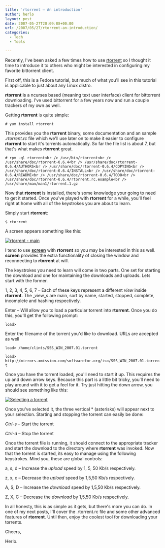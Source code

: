 ```yaml
---
title: 'rtorrent – An introduction'
author: herlo
layout: post
date: 2007-05-27T20:09:08+00:00
url: /2007/05/27/rtorrent-an-introduction/
categories:
  - Tech
  - Tools

---
```

Recently, I've been asked a few times how to use <a href="http://libtorrent.rakshasa.no/" target="_blank">rtorrent</a> so I thought it time to introduce it to others who might be interested in configuring my favorite bittorrent client.

First off, this is a Fedora tutorial, but much of what you'll see in this tutorial is applicable to just about any Linux distro.

**rtorrent** is a ncurses based (meaning text user interface) client for bittorrent downloading. I've used bittorrent for a few years now and run a couple trackers of my own as well.

Getting **rtorrent** is quite simple:

`# yum install rtorrent`

This provides you the **rtorrent** binary, some documentation and an sample _.rtorrent.rc_ file which we'll use later on to make it easier to configure **rtorrent** to start it's torrents automatically. So far the file list is about 7, but that's what makes **rtorrent** great.

`# rpm -ql rtorrent<br />
/usr/bin/rtorrent<br />
/usr/share/doc/rtorrent-0.6.4<br />
/usr/share/doc/rtorrent-0.6.4/AUTHORS<br />
/usr/share/doc/rtorrent-0.6.4/COPYING<br />
/usr/share/doc/rtorrent-0.6.4/INSTALL<br />
/usr/share/doc/rtorrent-0.6.4/README<br />
/usr/share/doc/rtorrent-0.6.4/TODO<br />
/usr/share/doc/rtorrent-0.6.4/rtorrent.rc.example<br />
/usr/share/man/man1/rtorrent.1.gz`

Now that **rtorrent** is installed, there's some knowledge your going to need to get it started. Once you've played with **rtorrent** for a while, you'll feel right at home with all of the keystrokes you are about to learn.

Simply start **rtorrent**:

`$ rtorrent`

A screen appears something like this:

<a href="{{<siteurl>}}uploads/2007/05/rtorrent.png" target="_nothere" title="rtorrent - main"><img src="{{<siteurl>}}uploads/2007/05/rtorrent.thumbnail.png" alt="rtorrent - main" /></a>

I tend to use <a href="http://ubuntu-tutorials.com/2007/05/04/command-line-multitasking-with-screen/" target="_blank"><strong>screen</strong></a> with **rtorrent** so you may be interested in this as well. **screen** provides the extra functionality of closing the window and reconnecting to **rtorrent** at will.

The keystrokes you need to learn will come in two parts. One set for starting the download and one for maintaining the downloads and uploads. Lets start with the former.

1, 2, 3, 4, 5, 6, 7 – Each of these keys represent a different _view_ inside **rtorrent**. The _view_s are main, sort by name, started, stopped, complete, incomplete and hashing respectively.

Enter – Will allow you to load a particular torrent into **rtorrent**. Once you do this, you'll get the following prompt:

`load>`

Enter the filename of the torrent you'd like to download. URLs are accepted as well

`load> /home/clints/SSS_WIN_2007.01.torrent`
  
`load> http://mirrors.xmission.com/softwarefor.org/iso/SSS_WIN_2007.01.torrent`

Once you have the torrent loaded, you'll need to start it up. This requires the up and down arrow keys. Because this part is a little bit tricky, you'll need to play around with it to get a feel for it. Try just hitting the down arrow, you should see something like this:

[![Selecting a torrent][1]][2]

Once you've selected it, the three vertical * (asterisks) will appear next to your selection. Starting and stopping the torrent can easily be done:

_Ctrl-s_ – Start the torrent
  
_Ctrl-d_ – Stop the torrent

Once the torrent file is running, it should connect to the appropriate tracker and start the download to the directory where **rtorrent** was invoked. Now that the torrent is started, its easy to manage using the following keystrokes. Mind you, these are global controls:

a, s, d – Increase the _upload_ speed by 1, 5, 50 Kb/s respectively.
  
z, x, c – Decrease the _upload_ speed by 1,5,50 Kb/s respectively.
  
A, S, D – Increase the _download_ speed by 1,5,50 Kb/s respectively.
  
Z, X, C – Decrease the _download_ by 1,5,50 Kb/s respectively.

In all honesty, this is as simple as it gets, but there's more you can do. In one of my next posts, I'll cover the .rtorrent.rc file and some other advanced features of **rtorrent**. Until then, enjoy the coolest tool for downloading your torrents.

Cheers,

Herlo.

 [1]: {{<siteurl>}}uploads/2007/05/rtorrent-select.png
 [2]: {{<siteurl>}}uploads/2007/05/rtorrent-select.png "Selecting a torrent"